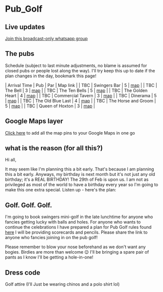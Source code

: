 # Pub_Golf


## Live updates

[Join this broadcast-only whatsapp group](https://chat.whatsapp.com/L9BKVnTmgAXAnZhiBaufdC)

## The pubs

Schedule (subject to last minute adjustments, no blame is assumed for closed pubs or people lost along the way). I'll try keep this up to date if the plan changes in the day, bookmark this page!

| Arrival Time | Pub | Par | Map link |
| TBC | Swingers Bar | 5 | [map](https://goo.gl/maps/YuwrDtq9u3vu18xd9) |
| TBC | The Bell | 3 | [map](https://goo.gl/maps/v7uVsGQFNNNMs7NY6) |
| TBC | The Ten Bells | 5 | [map](https://g.page/TheTenBellsE1?share) |
| TBC | The Golden Heart | 4 | [map](https://goo.gl/maps/RxzWp48Pw2EVK2bL6) |
| TBC | Commercial Tavern | 3 | [map](https://goo.gl/maps/M4BKgpEJYnJaEHuS8) |
| TBC | Dinerama | 5 | [map](https://goo.gl/maps/mpUFMQT7wWFMxtgp7) |
| TBC | The Old Blue Last | 4 | [map](https://goo.gl/maps/WguKYDaeFB5xicGS8) |
| TBC | The Horse and Groom | 5 | [map](https://goo.gl/maps/oog9RDtYShPXNkQd9) |
| TBC | Queen of Hoxton | 3 | [map](https://goo.gl/maps/tJiL8Sg6WRP4LKdz5) |

## Google Maps layer

[Click here](https://www.google.com/maps/d/viewer?mid=13w1lNalyaew964YJL6apaskcetZz3lqW&usp=sharing) to add all the map pins to your Google Maps in one go

## what is the reason (for all this?)

Hi all,

It may seem like I'm planning this a bit early. That's because I am planning this a bit early. Anyways, my birthday is next month but it's not just any old birthday; it's a REAL BIRTHDAY! The 29th of Feb is upon us. I am not as privileged as most of the world to have a birthday every year so I'm going to make this one extra special. Listen up - here's the plan:

## Golf. Golf. Golf. 

I'm going to book swingers mini-golf in the late lunchtime for anyone who fancies getting lucky with balls and holes.
For anyone who wants to continue the celebrations I have prepared a plan for Pub Golf rules found [here](https://www.pubgolfguide.com/pub-golf-rules/) I will be providing scorecards and pencils. Please share the link to anyone who fancies joining in on the pub golf! 

Please remember to blow your nose beforehand as we don't want any bogies. Birdies are more than welcome 😉
I'll be bringing a spare pair of pants as I know I'll be getting a hole-in-one!

## Dress code

Golf attire (I'll Just be wearing chinos and a polo shirt lol)
